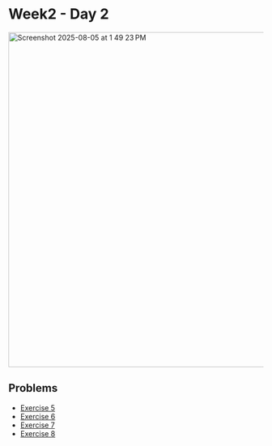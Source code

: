 # Week2 - Day 2
<img width="516" height="662" alt="Screenshot 2025-08-05 at 1 49 23 PM" src="https://github.com/user-attachments/assets/7d9b068b-92d5-4175-8196-27e5ffd6a779" />

## Problems
- [Exercise 5](https://github.com/Rishitarkar/PIPTP-Prep-2025/blob/main/Week2/Day2/recursion5.md)
- [Exercise 6](https://github.com/Rishitarkar/PIPTP-Prep-2025/blob/main/Week2/Day2/Recursion6.md)
- [Exercise 7](https://github.com/Rishitarkar/PIPTP-Prep-2025/blob/main/Week2/Day2/Recursion7.md)
- [Exercise 8](https://github.com/Rishitarkar/PIPTP-Prep-2025/blob/main/Week2/Day2/Recursion8.md)

